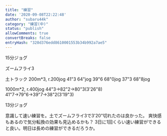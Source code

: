```yaml
---
title: "練習"
date: '2020-09-08T22:22:48'
author: "subaru44k"
category: "練習(中)"
status: "publish"
allowComments: true
convertBreaks: false
entryHash: "320d376edd8610001553b34b992a7ae5"
---
```

15分ジョグ

ズームフライ3

土トラック 200m*3, r.200jog
41"3
64"jog
39"6
68"0jog
37"3
68"8jog

1000m*2, r.400jog
44"3→82"2→80"3(3'26"8)
41"7→79"6→39"7→38"2(3'19"3)

13分ジョグ

意識して速い練習を。土でズームフライ3で3'20"切れたのは良かった。
爽快感もあるので気分転換の効果も見込めるかも？
3日に1回くらい速い練習ができると良い。明日は長めの練習ができるだろうか。
